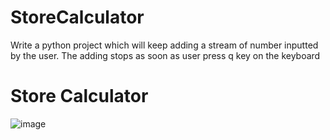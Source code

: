 # StoreCalculator
Write a python project which will keep adding a stream of number inputted by the user. The adding stops as soon as user press q key on the keyboard

<h1>Store Calculator</h1>


![image](https://user-images.githubusercontent.com/68075023/98445900-56093680-2140-11eb-8b3b-85a6452d7980.png)


